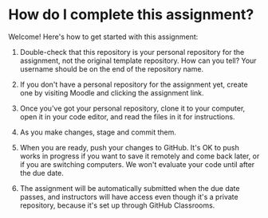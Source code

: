 # How do I complete this assignment?

Welcome! Here's how to get started with this assignment:

1. Double-check that this repository is your personal repository for the assignment, not the original template repository. How can you tell? Your username should be on the end of the repository name.

2. If you don't have a personal repository for the assignment yet, create one by visiting Moodle and clicking the assignment link.

3. Once you've got your personal repository, clone it to your computer, open it in your code editor, and read the files in it for instructions.

4. As you make changes, stage and commit them.

5. When you are ready, push your changes to GitHub. It's OK to push works in progress if you want to save it remotely and come back later, or if you are switching computers. We won't evaluate your code until after the due date.

7. The assignment will be automatically submitted when the due date passes, and instructors will have access even though it's a private repository, because it's set up through GitHub Classrooms.
